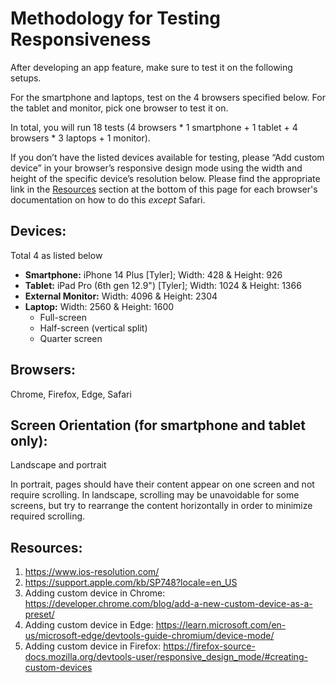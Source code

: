 # Methodology for Testing Responsiveness 

After developing an app feature, make sure to test it on the following setups. 

For the smartphone and laptops, test on the 4 browsers specified below. For the tablet and monitor, pick one browser to test it on. 

In total, you will run 18 tests  (4 browsers * 1 smartphone + 1 tablet + 4 browsers * 3 laptops + 1 monitor). 

If you don’t have the listed devices available for testing, please “Add custom device” in your browser’s responsive design mode using the width and height of the specific device’s resolution below. Please find the appropriate link in the [Resources](#resources) section at the bottom of this page for each browser's documentation on how to do this *except* Safari. 

## Devices: 
Total 4 as listed below
- **Smartphone:** iPhone 14 Plus [Tyler]; Width: 428 & Height: 926
- **Tablet:** iPad Pro (6th gen 12.9") [Tyler]; Width: 1024 & Height: 1366
- **External Monitor:** Width: 4096 & Height: 2304
- **Laptop:** Width: 2560 & Height: 1600
    - Full-screen 
    - Half-screen (vertical split)
    - Quarter screen 

## Browsers:  
Chrome, Firefox, Edge, Safari

## Screen Orientation (for smartphone and tablet only):  
Landscape and portrait 

In portrait, pages should have their content appear on one screen and not require scrolling. In landscape, scrolling may be unavoidable for some screens, but try to rearrange the content horizontally in order to minimize required scrolling. 

## Resources:
1. https://www.ios-resolution.com/
2. https://support.apple.com/kb/SP748?locale=en_US
3. Adding custom device in Chrome: https://developer.chrome.com/blog/add-a-new-custom-device-as-a-preset/
4. Adding custom device in Edge: https://learn.microsoft.com/en-us/microsoft-edge/devtools-guide-chromium/device-mode/
5. Adding custom device in Firefox:
https://firefox-source-docs.mozilla.org/devtools-user/responsive_design_mode/#creating-custom-devices



